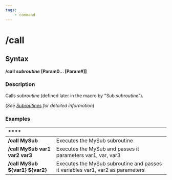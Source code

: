 ```yaml
---
tags:
    - command
---
```

# /call

## Syntax

**/call** _**subroutine**_ **[Param0... \[Param\#\]]**

### Description

Calls _subroutine_ (defined later in the macro by "Sub _subroutine_").

(_See_ [_Subroutines_](../../macros/subroutines.md) _for detailed information_)

### Examples

| \*\*\*\* |  |
| :--- | :--- |
| **/call MySub** | Executes the MySub subroutine |
| **/call MySub var1 var2 var3** | Executes the MySub and passes it parameters var1, var, var3 |
| **/call MySub ${var1} ${var2}** | Executes the MySub subroutine and passes it variables var1, var2 as parameters |
